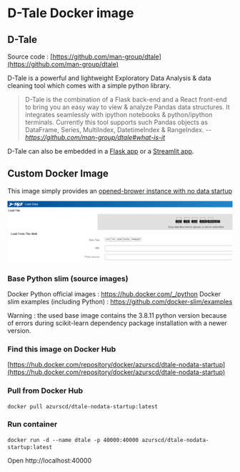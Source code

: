 # D-Tale Docker image

## D-Tale

Source code : [https://github.com/man-group/dtale](https://github.com/man-group/dtale)

D-Tale is a powerful and lightweight Exploratory Data Analysis & data cleaning tool which comes with a simple python library.

> D-Tale is the combination of a Flask back-end and a React front-end to bring you an easy way to view & analyze Pandas data structures. It integrates seamlessly with ipython notebooks & python/ipython terminals. 
> Currently this tool supports such Pandas objects as DataFrame, Series, MultiIndex, DatetimeIndex & RangeIndex.
> -- <cite>https://github.com/man-group/dtale#what-is-it</cite>

D-Tale can also be embedded in a [Flask app](https://github.com/man-group/dtale/blob/master/docs/EMBEDDED_FLASK.md) or a [Streamlit app](https://github.com/man-group/dtale/blob/master/docs/EMBEDDED_DTALE_STREAMLIT.md).


## Custom Docker Image

This image simply provides an [opened-brower instance with no data startup](https://github.com/man-group/dtale#startup-with-no-data)

![dtale-home](/assets/dtale_home.png)

### Base Python slim (source images)

Docker Python official images : https://hub.docker.com/_/python
Docker slim examples (including Python) : https://github.com/docker-slim/examples

Warning : the used base image contains the 3.8.11 python version because of errors during scikit-learn dependency package installation with a newer version.

### Find this image on Docker Hub

[https://hub.docker.com/repository/docker/azurscd/dtale-nodata-startup](https://hub.docker.com/repository/docker/azurscd/dtale-nodata-startup)

### Pull from Docker Hub

```
docker pull azurscd/dtale-nodata-startup:latest
```

### Run container

```
docker run -d --name dtale -p 40000:40000 azurscd/dtale-nodata-startup:latest
````
Open http://localhost:40000